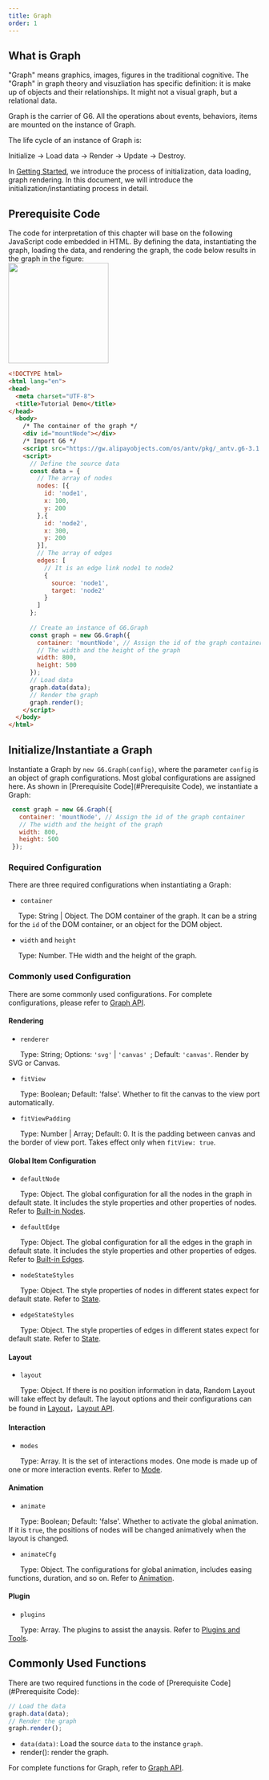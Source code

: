 ```yaml
---
title: Graph
order: 1
---
```


## What is Graph
"Graph" means graphics, images, figures in the traditional cognitive. The "Graph" in graph theory and visuzliation has specific definition: it is make up of objects and their relationships. It might not a visual graph, but a relational data.<br />

Graph is the carrier of G6. All the operations about events, behaviors, items are mounted on the instance of Graph.

The life cycle of an instance of Graph is: 

Initialize -> Load data -> Render -> Update -> Destroy.

In [Getting Started](/en/docs/manual/getting-started), we introduce the process of initialization, data loading, graph rendering. In this document, we will introduce the initialization/instantiating process in detail.

## Prerequisite Code
The code for interpretation of this chapter will base on the following JavaScript code embedded in HTML. By defining the data, instantiating the graph, loading the data, and rendering the graph, the code below results in the graph in the figure:<br />
<img src='https://gw.alipayobjects.com/mdn/rms_f8c6a0/afts/img/A*Lo6lT7SrhB8AAAAAAAAAAABkARQnAQ' width='200' />

```html
<!DOCTYPE html>
<html lang="en">
<head>
  <meta charset="UTF-8">
  <title>Tutorial Demo</title>
</head>
  <body>
    /* The container of the graph */
    <div id="mountNode"></div>
    /* Import G6 */
    <script src="https://gw.alipayobjects.com/os/antv/pkg/_antv.g6-3.1.0/build/g6.js"></script>
    <script>
      // Define the source data
      const data = {
        // The array of nodes
        nodes: [{
          id: 'node1',
          x: 100,
          y: 200
        },{
          id: 'node2',
          x: 300,
          y: 200
        }],
        // The array of edges
        edges: [
          // It is an edge link node1 to node2
          {
            source: 'node1',
            target: 'node2'
          }
        ]
      };
      
      // Create an instance of G6.Graph
      const graph = new G6.Graph({
        container: 'mountNode', // Assign the id of the graph container
        // The width and the height of the graph
        width: 800,
        height: 500
      });
      // Load data
      graph.data(data);
      // Render the graph
      graph.render();
    </script>
  </body>
</html>
```

## Initialize/Instantiate a Graph
Instantiate a Graph by `new G6.Graph(config)`, where the parameter `config` is an object of graph configurations. Most global configurations are assigned here. As shown in [Prerequisite Code](#Prerequisite Code), we instantiate a Graph:
```javascript
 const graph = new G6.Graph({
   container: 'mountNode', // Assign the id of the graph container
   // The width and the height of the graph
   width: 800,
   height: 500
 });
```

### Required Configuration
There are three required configurations when instantiating a Graph:

- `container`

     Type: String | Object. The DOM container of the graph. It can be a string for the `id` of the DOM container, or an object for the DOM object.

- `width` and `height`

     Type: Number. THe width and the height of the graph.

### Commonly used Configuration
There are some commonly used configurations. For complete configurations, please refer to [Graph API](/zh/docs/api/Graph). 

#### Rendering

- `renderer`

      Type: String; Options: `'svg'` | `'canvas' `; Default: `'canvas'`. Render by SVG or Canvas.

- `fitView`

      Type: Boolean; Default: 'false'. Whether to fit the canvas to the view port automatically.

- `fitViewPadding`

      Type: Number | Array; Default: 0. It is the padding between canvas and the border of view port. Takes effect only when `fitView: true`.

#### Global Item Configuration

- `defaultNode`

      Type: Object. The global configuration for all the nodes in the graph in default state. It includes the style properties and other properties of nodes. Refer to [Built-in Nodes](/en/docs/manual/middle/elements/nodes/defaultNode). 

- `defaultEdge`

      Type: Object. The global configuration for all the edges in the graph in default state. It includes the style properties and other properties of edges. Refer to [Built-in Edges](/en/docs/manual/middle/elements/nodes/defaultEdge). 

- `nodeStateStyles`

      Type: Object. The style properties of nodes in different states expect for default state. Refer to [State](/en/docs/manual/middle/states/state). 

- `edgeStateStyles`

      Type: Object. The style properties of edges in different states expect for default state. Refer to [State](/en/docs/manual/middle/states/state). 

#### Layout

- `layout`

      Type: Object. If there is no position information in data, Random Layout will take effect by default. The layout options and their configurations can be found in [Layout](/en/docs/manual/middle/layout)，[Layout API](/en/docs/api/layout/Layout). 

#### Interaction

- `modes`

      Type: Array. It is the set of interactions modes. One mode is made up of one or more interaction events. Refer to [Mode](/en/docs/manual/middle/states/mode). 

#### Animation

- `animate`

      Type: Boolean; Default: 'false'. Whether to activate the global animation. If it is `true`, the positions of nodes will be changed animatively when the layout is changed. 

- `animateCfg`

      Type: Object. The configurations for global animation, includes easing functions, duration, and so on. Refer to [Animation](/en/docs/manual/advanced/animation). 

#### Plugin

- `plugins`

      Type: Array. The plugins to assist the anaysis. Refer to [Plugins and Tools](/en/docs/manual/tutorial/plugins). 

## Commonly Used Functions
There are two required functions in the code of [Prerequisite Code](#Prerequisite Code):
```javascript
// Load the data
graph.data(data);
// Render the graph
graph.render();
```

- `data(data)`: Load the source `data` to the instance `graph`.
- render(): render the graph.

For complete functions for Graph, refer to [Graph API](/en/docs/api/Graph). 
